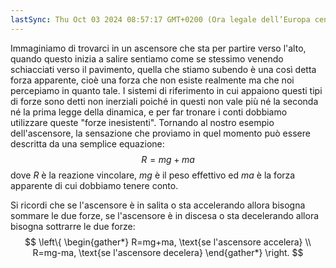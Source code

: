 ```yaml
---
lastSync: Thu Oct 03 2024 08:57:17 GMT+0200 (Ora legale dell’Europa centrale)
---
```

Immaginiamo di trovarci in un ascensore che sta per partire verso l'alto, quando questo inizia a salire sentiamo come se stessimo venendo schiacciati verso il pavimento, quella che stiamo subendo è una così detta forza apparente, cioè una forza che non esiste realmente ma che noi percepiamo in quanto tale. I sistemi di riferimento in cui appaiono questi tipi di forze sono detti non inerziali poiché in questi non vale più né la seconda né la prima legge della dinamica, e per far tronare i conti dobbiamo utilizzare queste "forze inesistenti".  Tornando al nostro esempio dell'ascensore, la sensazione che proviamo in quel momento può essere descritta da una semplice equazione:
$$
R=mg+ma
$$
dove $R$ è la reazione vincolare, $mg$ è il peso effettivo ed $ma$ è la forza apparente di cui dobbiamo tenere conto. 

Si ricordi che se l'ascensore è in salita o sta accelerando allora bisogna sommare le due forze, se l'ascensore è in discesa o sta decelerando allora bisogna sottrarre le due forze:
$$
\left\{
\begin{gather*}
R=mg+ma, \text{se l'ascensore accelera} \\
R=mg-ma, \text{se l'ascensore decelera}
\end{gather*}
\right.
$$